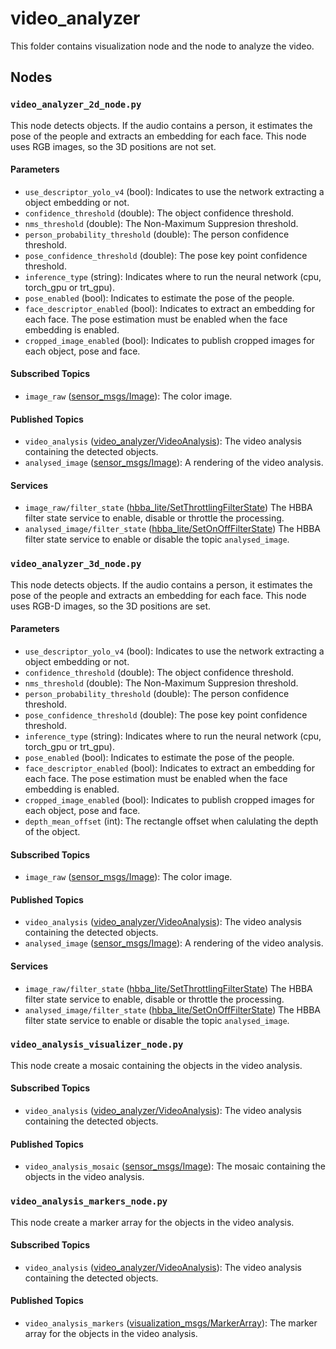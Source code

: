 # video_analyzer
This folder contains visualization node and the node to analyze the video.

## Nodes
### `video_analyzer_2d_node.py`
This node detects objects. If the audio contains a person, it estimates the pose of the people and extracts an embedding for each face.
This node uses RGB images, so the 3D positions are not set.

#### Parameters
 - `use_descriptor_yolo_v4` (bool): Indicates to use the network extracting a object embedding or not.
 - `confidence_threshold` (double): The object confidence threshold.
 - `nms_threshold` (double): The Non-Maximum Suppresion threshold.
 - `person_probability_threshold` (double): The person confidence threshold.
 - `pose_confidence_threshold` (double): The pose key point confidence threshold.
 - `inference_type` (string): Indicates where to run the neural network (cpu, torch_gpu or trt_gpu).
 - `pose_enabled` (bool): Indicates to estimate the pose of the people.
 - `face_descriptor_enabled` (bool): Indicates to extract an embedding for each face. The pose estimation must be enabled when the face embedding is enabled.
 - `cropped_image_enabled` (bool): Indicates to publish cropped images for each object, pose and face.

#### Subscribed Topics
 - `image_raw` ([sensor_msgs/Image](http://docs.ros.org/en/noetic/api/sensor_msgs/html/msg/Image.html)): The color image.

#### Published Topics
 - `video_analysis` ([video_analyzer/VideoAnalysis](msg/VideoAnalysis.msg)): The video analysis containing the detected objects.
 - `analysed_image` ([sensor_msgs/Image](http://docs.ros.org/en/noetic/api/sensor_msgs/html/msg/Image.html)): A rendering of the video analysis.

#### Services
 - `image_raw/filter_state` ([hbba_lite/SetThrottlingFilterState](../../hbba_lite/srv/SetThrottlingFilterState.srv)) The HBBA filter state service to enable, disable or throttle the processing.
 - `analysed_image/filter_state` ([hbba_lite/SetOnOffFilterState](../../hbba_lite/srv/SetOnOffFilterState.srv)) The HBBA filter state service to enable or disable the topic `analysed_image`.


### `video_analyzer_3d_node.py`
This node detects objects. If the audio contains a person, it estimates the pose of the people and extracts an embedding for each face.
This node uses RGB-D images, so the 3D positions are set.

#### Parameters
 - `use_descriptor_yolo_v4` (bool): Indicates to use the network extracting a object embedding or not.
 - `confidence_threshold` (double): The object confidence threshold.
 - `nms_threshold` (double): The Non-Maximum Suppresion threshold.
 - `person_probability_threshold` (double): The person confidence threshold.
 - `pose_confidence_threshold` (double): The pose key point confidence threshold.
 - `inference_type` (string): Indicates where to run the neural network (cpu, torch_gpu or trt_gpu).
 - `pose_enabled` (bool): Indicates to estimate the pose of the people.
 - `face_descriptor_enabled` (bool): Indicates to extract an embedding for each face. The pose estimation must be enabled when the face embedding is enabled.
 - `cropped_image_enabled` (bool): Indicates to publish cropped images for each object, pose and face.
 - `depth_mean_offset` (int): The rectangle offset when calulating the depth of the object.

#### Subscribed Topics
 - `image_raw` ([sensor_msgs/Image](http://docs.ros.org/en/noetic/api/sensor_msgs/html/msg/Image.html)): The color image.

#### Published Topics
 - `video_analysis` ([video_analyzer/VideoAnalysis](msg/VideoAnalysis.msg)): The video analysis containing the detected objects.
 - `analysed_image` ([sensor_msgs/Image](http://docs.ros.org/en/noetic/api/sensor_msgs/html/msg/Image.html)): A rendering of the video analysis.

#### Services
 - `image_raw/filter_state` ([hbba_lite/SetThrottlingFilterState](../../hbba_lite/srv/SetThrottlingFilterState.srv)) The HBBA filter state service to enable, disable or throttle the processing.
 - `analysed_image/filter_state` ([hbba_lite/SetOnOffFilterState](../../hbba_lite/srv/SetOnOffFilterState.srv)) The HBBA filter state service to enable or disable the topic `analysed_image`.

### `video_analysis_visualizer_node.py`
This node create a mosaic containing the objects in the video analysis.

#### Subscribed Topics
 - `video_analysis` ([video_analyzer/VideoAnalysis](msg/VideoAnalysis.msg)): The video analysis containing the detected objects.

#### Published Topics
 - `video_analysis_mosaic` ([sensor_msgs/Image](http://docs.ros.org/en/noetic/api/sensor_msgs/html/msg/Image.html)): The mosaic containing the objects in the video analysis.

### `video_analysis_markers_node.py`
This node create a marker array for the objects in the video analysis.

#### Subscribed Topics
 - `video_analysis` ([video_analyzer/VideoAnalysis](msg/VideoAnalysis.msg)): The video analysis containing the detected objects.

#### Published Topics
 - `video_analysis_markers` ([visualization_msgs/MarkerArray](http://docs.ros.org/en/noetic/api/visualization_msgs/html/msg/MarkerArray.html)): The marker array for the objects in the video analysis.
